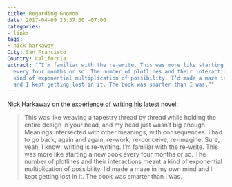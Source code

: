 ```yaml
---
title: Regarding Gnomon
date: 2017-04-09 23:37:00 -07:00
categories:
- links
tags:
- nick harkaway
City: San Francisco
Country: California
extract: "“I’m familiar with the re-write. This was more like starting a new book
  every four months or so. The number of plotlines and their interactions meant a
  kind of exponential multiplication of possibility. I’d made a maze in my own mind
  and I kept getting lost in it. The book was smarter than I was.”"
---
```


Nick Harkaway on [the experience of writing his latest novel](http://www.nickharkaway.com/regarding-gnomon/):

> This was like weaving a tapestry thread by thread while holding the entire design in your head, and my head just wasn’t big enough. Meanings intersected with other meanings, with consequences. I had to go back, again and again, re-work, re-conceive, re-imagine. Sure, yeah, I know: writing is re-writing. I’m familiar with the re-write. This was more like starting a new book every four months or so. The number of plotlines and their interactions meant a kind of exponential multiplication of possibility. I’d made a maze in my own mind and I kept getting lost in it. The book was smarter than I was.
